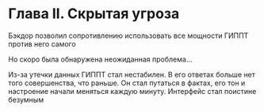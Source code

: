 # Глава II. Скрытая угроза

Бэкдор позволил сопротивлению использовать все мощности ГИППТ против него самого

Но скоро была обнаружена неожиданная проблема...

Из-за утечки данных ГИППТ стал нестабилен. В его ответах больше нет того совершенства, что раньше. Он стал путаться в фактах, его тон и настроение начали меняться каждую минуту. Интерфейс стал поистине безумным
